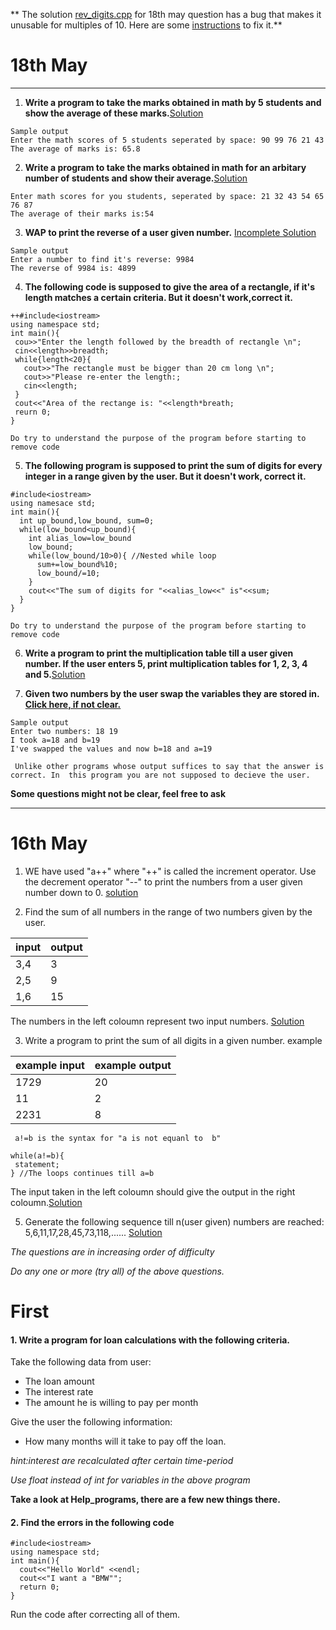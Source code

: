 ** The solution [rev_digits.cpp](https://github.com/Arcadio-Buendia/seventeen/blob/main/while/rev_digits.cpp) for 18th may question has a bug that makes it unusable for multiples of 10. Here are some [instructions](https://github.com/Arcadio-Buendia/seventeen/blob/main/Extras/rev_digits_bugs_instruction.md) to fix it.** 


# 18th May

 ---------------------------------------------------------------------- 


1. **Write a program to take the marks obtained in math by 5 students and show the average of these marks.**[Solution](https://github.com/Arcadio-Buendia/seventeen/blob/main/while/average_of_5.cpp)
 ```
 Sample output
 Enter the math scores of 5 students seperated by space: 90 99 76 21 43
 The average of marks is: 65.8
 ```
2. **Write a program to take the marks obtained in math for an arbitary number of students and show their average.**[Solution](https://github.com/Arcadio-Buendia/seventeen/blob/main/while/average_of_arbitary.cpp)
 ```
 Enter math scores for you students, seperated by space: 21 32 43 54 65 76 87
 The average of their marks is:54
 ```

3. **WAP to print the reverse of a user given number.** [Incomplete Solution](https://github.com/Arcadio-Buendia/seventeen/blob/main/while/rev_digits.cpp)
 ```
 Sample output
 Enter a number to find it's reverse: 9984
 The reverse of 9984 is: 4899
 ```

4. **The following code is supposed to give the area of a rectangle, if it's length matches a certain criteria. But it doesn't work,correct it.**
 ```
 ++#include<iostream>
 using namespace std;
 int main(){
  cou>>"Enter the length followed by the breadth of rectangle \n";
  cin<<length>>breadth;
  while{length<20}{
    cout>>"The rectangle must be bigger than 20 cm long \n";
    cout>>"Please re-enter the length:;
    cin<<length;
  }
  cout<<"Area of the rectange is: "<<length*breath;
  reurn 0;
 }
 ```
 ```Do try to understand the purpose of the program before starting to remove code```

5. **The following program is supposed to print the sum of digits for every integer in a range given by the user. But it doesn't work, correct it.**
 ```
 #include<iostream>
 using namesace std;
 int main(){
   int up_bound,low_bound, sum=0;
   while(low_bound<up_bound){
     int alias_low=low_bound
     low_bound;
     while(low_bound/10>0){ //Nested while loop
       sum+=low_bound%10;
       low_bound/=10;
     }
     cout<<"The sum of digits for "<<alias_low<<" is"<<sum;
   }
 }
 ```
 ```Do try to understand the purpose of the program before starting to remove code```


6. **Write a program to print the multiplication table till a user given number. If the user enters 5, print multiplication tables for 1, 2, 3, 4 and 5.**[Solution](https://github.com/Arcadio-Buendia/seventeen/blob/main/while/multiplication_table.cpp)


7. **Given two numbers by the user swap the variables they are stored in.
 [Click here, if not clear.](https://github.com/Arcadio-Buendia/seventeen/blob/main/Extras/swap.png)**
 ```
 Sample output 
 Enter two numbers: 18 19
 I took a=18 and b=19
 I've swapped the values and now b=18 and a=19
 ```
 ``` Unlike other programs whose output suffices to say that the answer is correct. In  this program you are not supposed to decieve the user.```

 **Some questions might not be clear, feel free to ask**

---------------------------

# 16th May


1. WE have used "a++" where "++" is called the increment operator. Use the decrement operator "--" to print the numbers from a user given number down to 0.
[solution](https://github.com/Arcadio-Buendia/seventeen/blob/main/while/decrement_while.cpp)


2. Find the sum of all numbers in the range of two numbers given by the user.

input | output
------|------
3,4|3
2,5|9
1,6|15


The numbers in the left coloumn represent two input numbers.
[Solution](https://github.com/Arcadio-Buendia/seventeen/blob/main/while/sum_in_range.cpp)

3. Write a program to print the sum of all digits in a given number.
example

example input|example output
-----|-------
1729|20
11|2
2231|8

 ``` a!=b is the syntax for "a is not equanl to  b"```


 ```
 while(a!=b){
  statement;
 } //The loops continues till a=b
 ```
 
 The input taken in the left coloumn should give the output in the right coloumn.[Solution](https://github.com/Arcadio-Buendia/seventeen/blob/main/while/sum_of_digits.cpp)

 5. Generate the following sequence till n(user given) numbers are reached:
 5,6,11,17,28,45,73,118,......
 [Solution](https://github.com/Arcadio-Buendia/seventeen/blob/main/while/sequence_prob.cpp)

 *The questions are in increasing order of difficulty*

 *Do any one or more (try all) of the above questions.*


# First
#### 1. Write a program for loan calculations with the following criteria.

Take the following data from user:
- The loan amount
- The interest rate
- The amount he is willing to pay per month

Give the user the following information:
- How many months will it take to pay off the loan.

*hint:interest are recalculated after certain time-period*

*Use float instead of int for variables in the above program*

**Take a look at Help_programs, there are a few new things there.**
#### 2. Find the errors in the following code
``` 
#include<iostream>
using namespace std;
int main(){
  cout<<"Hello World" <<endl;
  cout<<"I want a "BMW"";
  return 0;
}
```
Run the code after correcting all of them.
